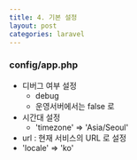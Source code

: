 ```yaml
---
title: 4. 기본 설정
layout: post
categories: laravel
---
```


### config/app.php
* 디버그 여부 설정
    * debug
    * 운영서버에서는 false 로
* 시간대 설정
    * 'timezone' => 'Asia/Seoul'
*  url : 현재 서비스의 URL 로 설정
* 'locale' => 'ko'
